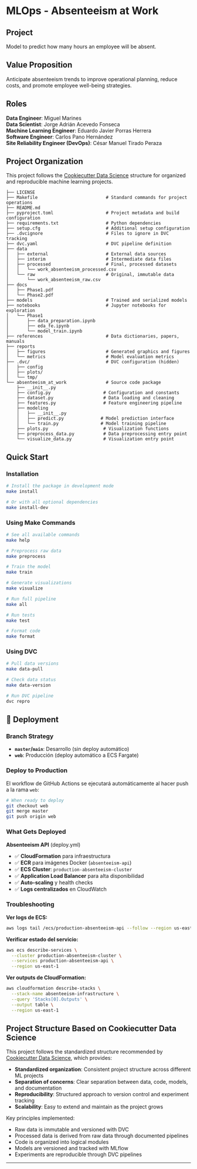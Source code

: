 # MLOps - Absenteeism at Work


## Project

Model to predict how many hours an employee will be absent.


## Value Proposition

Anticipate absenteeism trends to improve operational planning, reduce costs, and promote employee well-being strategies.


## Roles
**Data Engineer**: Miguel Marines  
**Data Scientist**: Jorge Adrián Acevedo Fonseca  
**Machine Learning Engineer**: Eduardo Javier Porras Herrera  
**Software Engineer**: Carlos Pano Hernández  
**Site Reliability Engineer (DevOps)**: César Manuel Tirado Peraza






## Project Organization

This project follows the [Cookiecutter Data Science](https://drivendata.github.io/cookiecutter-data-science/) structure for organized and reproducible machine learning projects.

```
├── LICENSE
├── Makefile                          # Standard commands for project operations
├── README.md
├── pyproject.toml                    # Project metadata and build configuration
├── requirements.txt                  # Python dependencies
├── setup.cfg                         # Additional setup configuration
├── .dvcignore                        # Files to ignore in DVC tracking
├── dvc.yaml                          # DVC pipeline definition
├── data
│   ├── external                      # External data sources
│   ├── interim                       # Intermediate data files
│   ├── processed                     # Final, processed datasets
│   │   └── work_absenteeism_processed.csv
│   └── raw                           # Original, immutable data
│       └── work_absenteeism_raw.csv
├── docs
│   ├── Phase1.pdf
│   └── Phase2.pdf
├── models                            # Trained and serialized models
├── notebooks                         # Jupyter notebooks for exploration
│   └── Phase1
│       ├── data_preparation.ipynb
│       ├── eda_fe.ipynb
│       └── model_train.ipynb
├── references                        # Data dictionaries, papers, manuals
├── reports
│   ├── figures                       # Generated graphics and figures
│   └── metrics                       # Model evaluation metrics
├── .dvc/                             # DVC configuration (hidden)
│   ├── config
│   ├── plots/
│   └── tmp/
└── absenteeism_at_work               # Source code package
    ├── __init__.py
    ├── config.py                    # Configuration and constants
    ├── dataset.py                   # Data loading and cleaning
    ├── features.py                  # Feature engineering pipeline
    ├── modeling
    │   ├── __init__.py
    │   ├── predict.py              # Model prediction interface
    │   └── train.py                # Model training pipeline
    ├── plots.py                     # Visualization functions
    ├── preprocess_data.py           # Data preprocessing entry point
    └── visualize_data.py            # Visualization entry point
```

## Quick Start

### Installation

```bash
# Install the package in development mode
make install

# Or with all optional dependencies
make install-dev
```

### Using Make Commands

```bash
# See all available commands
make help

# Preprocess raw data
make preprocess

# Train the model
make train

# Generate visualizations
make visualize

# Run full pipeline
make all

# Run tests
make test

# Format code
make format
```

### Using DVC

```bash
# Pull data versions
make data-pull

# Check data status
make data-version

# Run DVC pipeline
dvc repro
```

## 🚀 Deployment

### Branch Strategy

- **`master`/`main`**: Desarrollo (sin deploy automático)
- **`web`**: Producción (deploy automático a ECS Fargate)

### Deploy to Production

El workflow de GitHub Actions se ejecutará automáticamente al hacer push a la rama `web`:

```bash
# When ready to deploy
git checkout web
git merge master
git push origin web
```

### What Gets Deployed

**Absenteeism API** (deploy.yml)
- ✅ **CloudFormation** para infraestructura
- ✅ **ECR** para imágenes Docker (`absenteeism-api`)
- ✅ **ECS Cluster**: `production-absenteeism-cluster`
- ✅ **Application Load Balancer** para alta disponibilidad
- ✅ **Auto-scaling** y health checks
- ✅ **Logs centralizados** en CloudWatch

### Troubleshooting

**Ver logs de ECS:**
```bash
aws logs tail /ecs/production-absenteeism-api --follow --region us-east-1
```

**Verificar estado del servicio:**
```bash
aws ecs describe-services \
  --cluster production-absenteeism-cluster \
  --services production-absenteeism-api \
  --region us-east-1
```

**Ver outputs de CloudFormation:**
```bash
aws cloudformation describe-stacks \
  --stack-name absenteeism-infrastructure \
  --query 'Stacks[0].Outputs' \
  --output table \
  --region us-east-1
```

## Project Structure Based on Cookiecutter Data Science

This project follows the standardized structure recommended by [Cookiecutter Data Science](https://drivendata.github.io/cookiecutter-data-science/), which provides:

- **Standardized organization**: Consistent project structure across different ML projects
- **Separation of concerns**: Clear separation between data, code, models, and documentation
- **Reproducibility**: Structured approach to version control and experiment tracking
- **Scalability**: Easy to extend and maintain as the project grows

Key principles implemented:
- Raw data is immutable and versioned with DVC
- Processed data is derived from raw data through documented pipelines
- Code is organized into logical modules
- Models are versioned and tracked with MLflow
- Experiments are reproducible through DVC pipelines

--------

